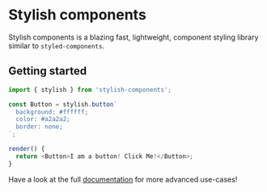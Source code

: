 # Stylish components

Stylish components is a blazing fast, lightweight, component styling library similar to `styled-components`.

## Getting started

```Javascript
import { stylish } from 'stylish-components';

const Button = stylish.button`
  background: #ffffff;
  color: #a2a2a2;
  border: none;
`;

render() {
  return <Button>I am a button! Click Me!</Button>;
}
```

Have a look at the full [documentation](documentation.md) for more advanced use-cases!